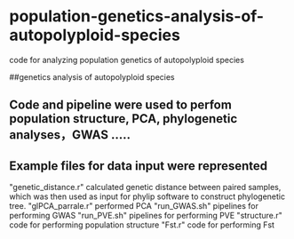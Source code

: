 # population-genetics-analysis-of-autopolyploid-species
code for analyzing population genetics of autopolyploid species

##genetics analysis of autopolyploid species

## Code and pipeline were used to perfom population structure, PCA,  phylogenetic analyses，GWAS .....

## Example files for data input were represented

"genetic_distance.r" calculated genetic distance between paired samples, which was then used as input for phylip software to construct phylogenetic tree.
"glPCA_parrale.r" performed PCA
"run_GWAS.sh" pipelines for performing GWAS
"run_PVE.sh" pipelines for performing PVE
"structure.r" code for performing population structure
"Fst.r" code for performing Fst
